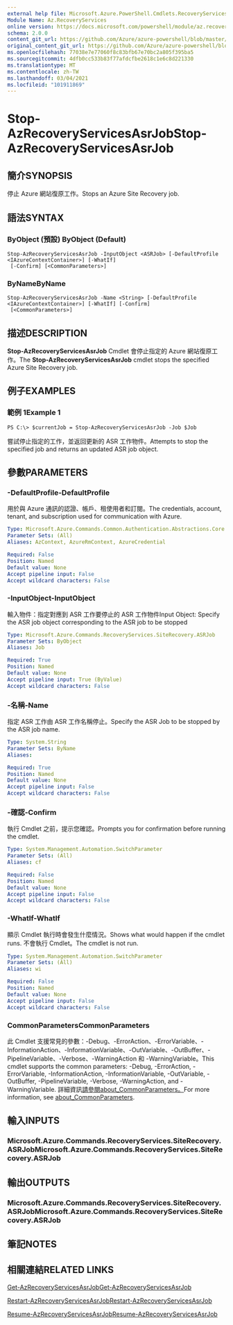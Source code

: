 ```yaml
---
external help file: Microsoft.Azure.PowerShell.Cmdlets.RecoveryServices.SiteRecovery.dll-Help.xml
Module Name: Az.RecoveryServices
online version: https://docs.microsoft.com/powershell/module/az.recoveryservices/stop-azrecoveryservicesasrjob
schema: 2.0.0
content_git_url: https://github.com/Azure/azure-powershell/blob/master/src/RecoveryServices/RecoveryServices/help/Stop-AzRecoveryServicesAsrJob.md
original_content_git_url: https://github.com/Azure/azure-powershell/blob/master/src/RecoveryServices/RecoveryServices/help/Stop-AzRecoveryServicesAsrJob.md
ms.openlocfilehash: 77038e7e77060f8c83bfb67e70bc2a805f395ba5
ms.sourcegitcommit: 4dfb0cc533b83f77afdcfbe2618c1e6c8d221330
ms.translationtype: MT
ms.contentlocale: zh-TW
ms.lasthandoff: 03/04/2021
ms.locfileid: "101911869"
---
```

# <span data-ttu-id="4d193-101">Stop-AzRecoveryServicesAsrJob</span><span class="sxs-lookup"><span data-stu-id="4d193-101">Stop-AzRecoveryServicesAsrJob</span></span>

## <span data-ttu-id="4d193-102">簡介</span><span class="sxs-lookup"><span data-stu-id="4d193-102">SYNOPSIS</span></span>
<span data-ttu-id="4d193-103">停止 Azure 網站復原工作。</span><span class="sxs-lookup"><span data-stu-id="4d193-103">Stops an Azure Site Recovery job.</span></span>

## <span data-ttu-id="4d193-104">語法</span><span class="sxs-lookup"><span data-stu-id="4d193-104">SYNTAX</span></span>

### <span data-ttu-id="4d193-105">ByObject (預設) </span><span class="sxs-lookup"><span data-stu-id="4d193-105">ByObject (Default)</span></span>
```
Stop-AzRecoveryServicesAsrJob -InputObject <ASRJob> [-DefaultProfile <IAzureContextContainer>] [-WhatIf]
 [-Confirm] [<CommonParameters>]
```

### <span data-ttu-id="4d193-106">ByName</span><span class="sxs-lookup"><span data-stu-id="4d193-106">ByName</span></span>
```
Stop-AzRecoveryServicesAsrJob -Name <String> [-DefaultProfile <IAzureContextContainer>] [-WhatIf] [-Confirm]
 [<CommonParameters>]
```

## <span data-ttu-id="4d193-107">描述</span><span class="sxs-lookup"><span data-stu-id="4d193-107">DESCRIPTION</span></span>
<span data-ttu-id="4d193-108">**Stop-AzRecoveryServicesAsrJob** Cmdlet 會停止指定的 Azure 網站復原工作。</span><span class="sxs-lookup"><span data-stu-id="4d193-108">The **Stop-AzRecoveryServicesAsrJob** cmdlet stops the specified Azure Site Recovery job.</span></span>

## <span data-ttu-id="4d193-109">例子</span><span class="sxs-lookup"><span data-stu-id="4d193-109">EXAMPLES</span></span>

### <span data-ttu-id="4d193-110">範例 1</span><span class="sxs-lookup"><span data-stu-id="4d193-110">Example 1</span></span>
```
PS C:\> $currentJob = Stop-AzRecoveryServicesAsrJob -Job $Job
```

<span data-ttu-id="4d193-111">嘗試停止指定的工作，並返回更新的 ASR 工作物件。</span><span class="sxs-lookup"><span data-stu-id="4d193-111">Attempts to stop the specified job and returns an updated ASR job object.</span></span>

## <span data-ttu-id="4d193-112">參數</span><span class="sxs-lookup"><span data-stu-id="4d193-112">PARAMETERS</span></span>

### <span data-ttu-id="4d193-113">-DefaultProfile</span><span class="sxs-lookup"><span data-stu-id="4d193-113">-DefaultProfile</span></span>
<span data-ttu-id="4d193-114">用於與 Azure 通訊的認證、帳戶、租使用者和訂閱。</span><span class="sxs-lookup"><span data-stu-id="4d193-114">The credentials, account, tenant, and subscription used for communication with Azure.</span></span>


```yaml
Type: Microsoft.Azure.Commands.Common.Authentication.Abstractions.Core.IAzureContextContainer
Parameter Sets: (All)
Aliases: AzContext, AzureRmContext, AzureCredential

Required: False
Position: Named
Default value: None
Accept pipeline input: False
Accept wildcard characters: False
```

### <span data-ttu-id="4d193-115">-InputObject</span><span class="sxs-lookup"><span data-stu-id="4d193-115">-InputObject</span></span>
<span data-ttu-id="4d193-116">輸入物件：指定對應到 ASR 工作要停止的 ASR 工作物件</span><span class="sxs-lookup"><span data-stu-id="4d193-116">Input Object: Specify the ASR job object corresponding to the ASR job to be stopped</span></span>

```yaml
Type: Microsoft.Azure.Commands.RecoveryServices.SiteRecovery.ASRJob
Parameter Sets: ByObject
Aliases: Job

Required: True
Position: Named
Default value: None
Accept pipeline input: True (ByValue)
Accept wildcard characters: False
```

### <span data-ttu-id="4d193-117">-名稱</span><span class="sxs-lookup"><span data-stu-id="4d193-117">-Name</span></span>
<span data-ttu-id="4d193-118">指定 ASR 工作由 ASR 工作名稱停止。</span><span class="sxs-lookup"><span data-stu-id="4d193-118">Specify the ASR Job to be stopped by the ASR job name.</span></span>

```yaml
Type: System.String
Parameter Sets: ByName
Aliases:

Required: True
Position: Named
Default value: None
Accept pipeline input: False
Accept wildcard characters: False
```

### <span data-ttu-id="4d193-119">-確認</span><span class="sxs-lookup"><span data-stu-id="4d193-119">-Confirm</span></span>
<span data-ttu-id="4d193-120">執行 Cmdlet 之前，提示您確認。</span><span class="sxs-lookup"><span data-stu-id="4d193-120">Prompts you for confirmation before running the cmdlet.</span></span>

```yaml
Type: System.Management.Automation.SwitchParameter
Parameter Sets: (All)
Aliases: cf

Required: False
Position: Named
Default value: None
Accept pipeline input: False
Accept wildcard characters: False
```

### <span data-ttu-id="4d193-121">-WhatIf</span><span class="sxs-lookup"><span data-stu-id="4d193-121">-WhatIf</span></span>
<span data-ttu-id="4d193-122">顯示 Cmdlet 執行時會發生什麼情況。</span><span class="sxs-lookup"><span data-stu-id="4d193-122">Shows what would happen if the cmdlet runs.</span></span> <span data-ttu-id="4d193-123">不會執行 Cmdlet。</span><span class="sxs-lookup"><span data-stu-id="4d193-123">The cmdlet is not run.</span></span>

```yaml
Type: System.Management.Automation.SwitchParameter
Parameter Sets: (All)
Aliases: wi

Required: False
Position: Named
Default value: None
Accept pipeline input: False
Accept wildcard characters: False
```

### <span data-ttu-id="4d193-124">CommonParameters</span><span class="sxs-lookup"><span data-stu-id="4d193-124">CommonParameters</span></span>
<span data-ttu-id="4d193-125">此 Cmdlet 支援常見的參數：-Debug、-ErrorAction、-ErrorVariable、-InformationAction、-InformationVariable、-OutVariable、-OutBuffer、-PipelineVariable、-Verbose、-WarningAction 和 -WarningVariable。</span><span class="sxs-lookup"><span data-stu-id="4d193-125">This cmdlet supports the common parameters: -Debug, -ErrorAction, -ErrorVariable, -InformationAction, -InformationVariable, -OutVariable, -OutBuffer, -PipelineVariable, -Verbose, -WarningAction, and -WarningVariable.</span></span> <span data-ttu-id="4d193-126">詳細資訊[請參閱about_CommonParameters。](http://go.microsoft.com/fwlink/?LinkID=113216)</span><span class="sxs-lookup"><span data-stu-id="4d193-126">For more information, see [about_CommonParameters](http://go.microsoft.com/fwlink/?LinkID=113216).</span></span>

## <span data-ttu-id="4d193-127">輸入</span><span class="sxs-lookup"><span data-stu-id="4d193-127">INPUTS</span></span>

### <span data-ttu-id="4d193-128">Microsoft.Azure.Commands.RecoveryServices.SiteRecovery.ASRJob</span><span class="sxs-lookup"><span data-stu-id="4d193-128">Microsoft.Azure.Commands.RecoveryServices.SiteRecovery.ASRJob</span></span>

## <span data-ttu-id="4d193-129">輸出</span><span class="sxs-lookup"><span data-stu-id="4d193-129">OUTPUTS</span></span>

### <span data-ttu-id="4d193-130">Microsoft.Azure.Commands.RecoveryServices.SiteRecovery.ASRJob</span><span class="sxs-lookup"><span data-stu-id="4d193-130">Microsoft.Azure.Commands.RecoveryServices.SiteRecovery.ASRJob</span></span>

## <span data-ttu-id="4d193-131">筆記</span><span class="sxs-lookup"><span data-stu-id="4d193-131">NOTES</span></span>

## <span data-ttu-id="4d193-132">相關連結</span><span class="sxs-lookup"><span data-stu-id="4d193-132">RELATED LINKS</span></span>

[<span data-ttu-id="4d193-133">Get-AzRecoveryServicesAsrJob</span><span class="sxs-lookup"><span data-stu-id="4d193-133">Get-AzRecoveryServicesAsrJob</span></span>](./Get-AzRecoveryServicesAsrJob.md)

[<span data-ttu-id="4d193-134">Restart-AzRecoveryServicesAsrJob</span><span class="sxs-lookup"><span data-stu-id="4d193-134">Restart-AzRecoveryServicesAsrJob</span></span>](./Restart-AzRecoveryServicesAsrJob.md)

[<span data-ttu-id="4d193-135">Resume-AzRecoveryServicesAsrJob</span><span class="sxs-lookup"><span data-stu-id="4d193-135">Resume-AzRecoveryServicesAsrJob</span></span>](./Resume-AzRecoveryServicesAsrJob.md)
